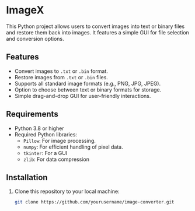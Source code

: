 # ImageX


This Python project allows users to convert images into text or binary files and restore them back into images. It features a simple GUI for file selection and conversion options.

## Features

- Convert images to `.txt` or `.bin` format.
- Restore images from `.txt` or `.bin` files.
- Supports all standard image formats (e.g., PNG, JPG, JPEG).
- Option to choose between text or binary formats for storage.
- Simple drag-and-drop GUI for user-friendly interactions.

## Requirements

- Python 3.8 or higher
- Required Python libraries:
  - `Pillow`: For image processing.
  - `numpy`: For efficient handling of pixel data.
  - `tkinter`: For a GUI
  - `zlib`: For data compression

## Installation

1. Clone this repository to your local machine:
   ```bash
   git clone https://github.com/yourusername/image-converter.git
